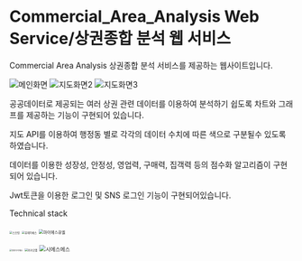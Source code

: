 # Commercial_Area_Analysis Web Service/상권종합 분석 웹 서비스
Commercial Area Analysis
상권종합 분석 서비스를 제공하는 웹사이트입니다.

![메인화면](https://user-images.githubusercontent.com/56620330/74586537-cceb2600-502b-11ea-90d3-b4d343e4f774.PNG)
![지도화면2](https://user-images.githubusercontent.com/56620330/75416305-562a2300-5971-11ea-92b8-579b57bd7770.PNG)
![지도화면3](https://user-images.githubusercontent.com/56620330/75416306-56c2b980-5971-11ea-8923-1d6c87794e68.PNG)

공공데이터로 제공되는 여러 상권 관련 데이터를 이용하여 분석하기 쉽도록 차트와 그래프를 제공하는 기능이 구현되어 있습니다.

지도 API를 이용하여 행정동 별로 각각의 데이터 수치에 따른 색으로 구분될수 있도록 하였습니다.

데이터를 이용한 성장성, 안정성, 영업력, 구매력, 집객력 등의 점수화 알고리즘이 구현되어 있습니다.

Jwt토큰을 이용한 로그인  및 SNS 로그인 기능이 구현되어있습니다.

Technical stack

<img src="https://user-images.githubusercontent.com/56620330/75417515-9a6af280-5974-11ea-84e6-c7d3edc547ba.PNG" alt="스프링" style="zoom: 33%;" />    <img src="https://user-images.githubusercontent.com/56620330/75417518-9b9c1f80-5974-11ea-8951-02ceef4edad5.PNG" alt="뷰제이에스" style="zoom: 33%;" /> <img src="https://user-images.githubusercontent.com/56620330/75417519-9b9c1f80-5974-11ea-91ee-f0b89fea2c99.PNG" alt="마이에스큐엘" style="zoom: 50%;" />

 <img src="https://user-images.githubusercontent.com/56620330/75417521-9c34b600-5974-11ea-9c3f-edf81cdbb967.PNG" alt="큐지아이에스" style="zoom: 25%;" />   <img src="https://user-images.githubusercontent.com/56620330/75417523-9ccd4c80-5974-11ea-801a-eea0ead0865b.PNG" alt="카카오맵" style="zoom:33%;" /> <img src="https://user-images.githubusercontent.com/56620330/75417524-9ccd4c80-5974-11ea-9074-76d35eb0d8de.PNG" alt="시에스에스" style="zoom: 67%;" />




